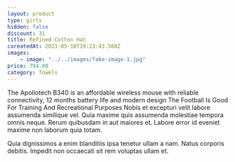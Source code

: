 ```yaml
---
layout: product
type: girls
hidden: false
discount: 31
title: Refined Cotton Hat
careatedAt: 2021-05-10T19:23:43.568Z
images:
    - image: "../../images/fake-image-1.jpg"
price: 794.00
category: Towels
---
```

The Apollotech B340 is an affordable wireless mouse with reliable connectivity, 12 months battery life and modern design
The Football Is Good For Training And Recreational Purposes
Nobis et excepturi velit labore assumenda similique vel. Quia maxime quis assumenda molestiae tempora omnis neque. Rerum quibusdam in aut maiores et. Labore error id eveniet maxime non laborum quia totam.
 Quia dignissimos a enim blanditiis ipsa tenetur ullam a nam. Natus corporis debitis. Impedit non occaecati sit rem voluptas ullam et.
